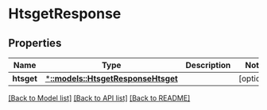 # HtsgetResponse

## Properties
Name | Type | Description | Notes
------------ | ------------- | ------------- | -------------
**htsget** | [***::models::HtsgetResponseHtsget**](htsgetResponse_htsget.md) |  | [optional] 

[[Back to Model list]](../README.md#documentation-for-models) [[Back to API list]](../README.md#documentation-for-api-endpoints) [[Back to README]](../README.md)


